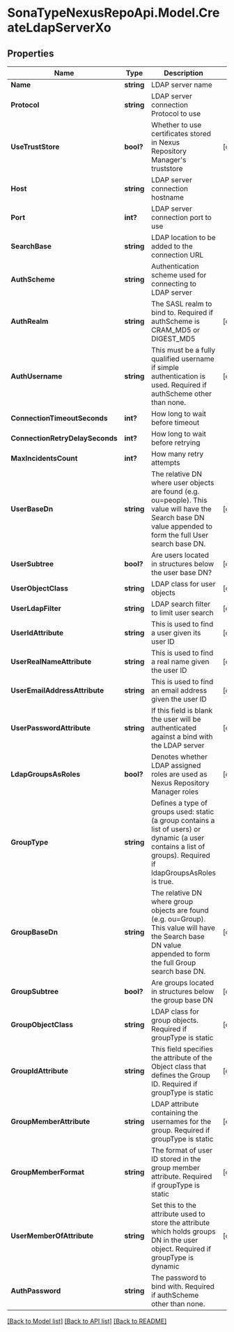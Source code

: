 # SonaTypeNexusRepoApi.Model.CreateLdapServerXo
## Properties

Name | Type | Description | Notes
------------ | ------------- | ------------- | -------------
**Name** | **string** | LDAP server name | 
**Protocol** | **string** | LDAP server connection Protocol to use | 
**UseTrustStore** | **bool?** | Whether to use certificates stored in Nexus Repository Manager&#39;s truststore | [optional] 
**Host** | **string** | LDAP server connection hostname | 
**Port** | **int?** | LDAP server connection port to use | 
**SearchBase** | **string** | LDAP location to be added to the connection URL | 
**AuthScheme** | **string** | Authentication scheme used for connecting to LDAP server | 
**AuthRealm** | **string** | The SASL realm to bind to. Required if authScheme is CRAM_MD5 or DIGEST_MD5 | [optional] 
**AuthUsername** | **string** | This must be a fully qualified username if simple authentication is used. Required if authScheme other than none. | [optional] 
**ConnectionTimeoutSeconds** | **int?** | How long to wait before timeout | 
**ConnectionRetryDelaySeconds** | **int?** | How long to wait before retrying | 
**MaxIncidentsCount** | **int?** | How many retry attempts | 
**UserBaseDn** | **string** | The relative DN where user objects are found (e.g. ou&#x3D;people). This value will have the Search base DN value appended to form the full User search base DN. | [optional] 
**UserSubtree** | **bool?** | Are users located in structures below the user base DN? | [optional] 
**UserObjectClass** | **string** | LDAP class for user objects | [optional] 
**UserLdapFilter** | **string** | LDAP search filter to limit user search | [optional] 
**UserIdAttribute** | **string** | This is used to find a user given its user ID | [optional] 
**UserRealNameAttribute** | **string** | This is used to find a real name given the user ID | [optional] 
**UserEmailAddressAttribute** | **string** | This is used to find an email address given the user ID | [optional] 
**UserPasswordAttribute** | **string** | If this field is blank the user will be authenticated against a bind with the LDAP server | [optional] 
**LdapGroupsAsRoles** | **bool?** | Denotes whether LDAP assigned roles are used as Nexus Repository Manager roles | [optional] 
**GroupType** | **string** | Defines a type of groups used: static (a group contains a list of users) or dynamic (a user contains a list of groups). Required if ldapGroupsAsRoles is true. | 
**GroupBaseDn** | **string** | The relative DN where group objects are found (e.g. ou&#x3D;Group). This value will have the Search base DN value appended to form the full Group search base DN. | [optional] 
**GroupSubtree** | **bool?** | Are groups located in structures below the group base DN | [optional] 
**GroupObjectClass** | **string** | LDAP class for group objects. Required if groupType is static | [optional] 
**GroupIdAttribute** | **string** | This field specifies the attribute of the Object class that defines the Group ID. Required if groupType is static | [optional] 
**GroupMemberAttribute** | **string** | LDAP attribute containing the usernames for the group. Required if groupType is static | [optional] 
**GroupMemberFormat** | **string** | The format of user ID stored in the group member attribute. Required if groupType is static | [optional] 
**UserMemberOfAttribute** | **string** | Set this to the attribute used to store the attribute which holds groups DN in the user object. Required if groupType is dynamic | [optional] 
**AuthPassword** | **string** | The password to bind with. Required if authScheme other than none. | 

[[Back to Model list]](../README.md#documentation-for-models) [[Back to API list]](../README.md#documentation-for-api-endpoints) [[Back to README]](../README.md)

